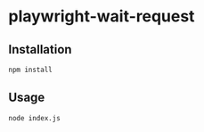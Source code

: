 # playwright-wait-request

## Installation

```bash
npm install 
```

## Usage

```bash
node index.js
```